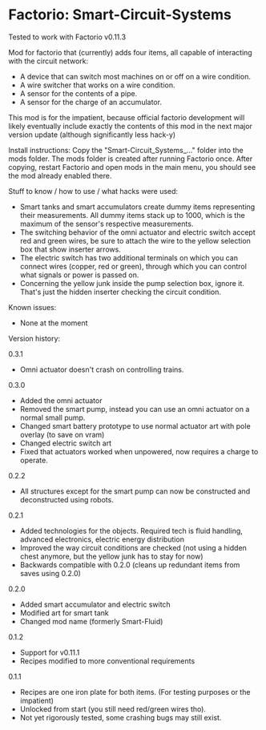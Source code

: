 Factorio: Smart-Circuit-Systems
=========================

Tested to work with Factorio v0.11.3

Mod for factorio that (currently) adds four items, all capable of interacting with the circuit network: 
+ A device that can switch most machines on or off on a wire condition.
+ A wire switcher that works on a wire condition.
+ A sensor for the contents of a pipe.
+ A sensor for the charge of an accumulator.

This mod is for the impatient, because official factorio development will likely eventually include exactly the contents of this mod in the next major version update (although significantly less hack-y)

Install instructions:
Copy the "Smart-Circuit_Systems_..." folder into the mods folder. The mods folder is created after running Factorio once. After copying, restart Factorio and open mods in the main menu, you should see the mod already enabled there.

Stuff to know / how to use / what hacks were used: 
+ Smart tanks and smart accumulators create dummy items representing their measurements. All dummy items stack up to 1000, which is the maximum of the sensor's respective measurements.
+ The switching behavior of the omni actuator and electric switch accept red and green wires, be sure to attach the wire to the yellow selection box that show inserter arrows.
+ The electric switch has two additional terminals on which you can connect wires (copper, red or green), through which you can control what signals or power is passed on.
+ Concerning the yellow junk inside the pump selection box, ignore it. That's just the hidden inserter checking the circuit condition. 

Known issues:
+ None at the moment

Version history:

0.3.1
+ Omni actuator doesn't crash on controlling trains.

0.3.0
+ Added the omni actuator
+ Removed the smart pump, instead you can use an omni actuator on a normal small pump.
+ Changed smart battery prototype to use normal actuator art with pole overlay (to save on vram)
+ Changed electric switch art
+ Fixed that actuators worked when unpowered, now requires a charge to operate.

0.2.2
+ All structures except for the smart pump can now be constructed and deconstructed using robots. 

0.2.1
+ Added technologies for the objects. Required tech is fluid handling, advanced electronics, electric energy distribution
+ Improved the way circuit conditions are checked (not using a hidden chest anymore, but the yellow junk has to stay for now)
+ Backwards compatible with 0.2.0 (cleans up redundant items from saves using 0.2.0)
	
0.2.0
+ Added smart accumulator and electric switch
+ Modified art for smart tank
+ Changed mod name (formerly Smart-Fluid)
	
0.1.2
+ Support for v0.11.1
+ Recipes modified to more conventional requirements
	
0.1.1
+ Recipes are one iron plate for both items. (For testing purposes or the impatient)
+ Unlocked from start (you still need red/green wires tho).
+ Not yet rigorously tested, some crashing bugs may still exist.
	
	


